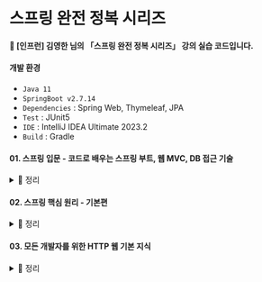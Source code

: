 # 스프링 완전 정복 시리즈

#### 📣 [인프런] 김영한 님의 「스프링 완전 정복 시리즈」 강의 실습 코드입니다.

#### 개발 환경
* `Java 11`
* `SpringBoot v2.7.14`
* `Dependencies` : Spring Web, Thymeleaf, JPA
* `Test` : JUnit5
* `IDE` : IntelliJ IDEA Ultimate 2023.2
* `Build` : Gradle

#### 01. 스프링 입문 - 코드로 배우는 스프링 부트, 웹 MVC, DB 접근 기술
  <details> 
   <summary> 📑 정리 </summary>

  </details>

#### 02. 스프링 핵심 원리 - 기본편
  <details> 
   <summary> 📑 정리 </summary>
  
##### `Section 1) 객체 지향 설계와 스프링`
  * `객체 지향 설계`

      * 객체 지향의 핵심은 **다형성**
      * But, 다형성 만으로는 OCP (개방-폐쇄 원칙), DIP (의존관계 역전 원칙)를 지킬 수 없다 ! 뭔가 더 필요하다. ➡️ **스프링 프레임워크의 등장**
    
  * `스프링`

      * 스프링은 다음 기술로 다형성과 OCP, DIP이 가능하도록 지원한다.
        * DI(Dependency Injection) 
        * **DI 컨테이너**
      * 클라이언트의 코드 변경 없이 기능 확장 가능 ➡️ 쉽게 부품을 교체하듯이 개발을 가능하게 해주는 스프링
   <br>
  
##### `Section 2, 3) 스프링 핵심 원리`
  * 비즈니스 요구사항의 일부분이 미확정된 상황일지라도 개발을 무기한 연기할 수는 없다. 객체 지향 설계 기법에 따라 인터페이스를 만들어 구현체를 언제든지 갈아 끼울 수 있도록 설계한다면, 추후 요구사항이 변경되더라도 유연하게 대처할 수 있다.
      * 즉, 역할과 구현을 분리하여 자유롭게 구현 객체를 조립할 수 있게 설계하자 !
        
* `좋은 객체 지향 설계 5가지 원칙 중 SRP, DIP, OCP`
 
  *  SRP 단일 책임 원칙 : 한 클래스는 하나의 책임만 가져야 한다.
          * 관심사를 분리하자 !

  *  DIP 의존 관계 역전 원칙 : 객체는 구체화가 아닌 추상화에 의존해야 한다.
          * 의존 관계를 주입하자 !

  *  OCP 개방 폐쇄 원칙 : 소프트웨어 요소는 확장에는 열려 있으나, 변경에는 닫혀 있어야 한다.
          * 클라이언트 코드를 변경하지 않도록 하자 !
       
* `제어의 역전 IoC (Inversion of Control)`

    * 프로그램의 제어 흐름을 직접 제어하는 것이 아닌 외부에서 관리하는 설계 원칙
        * 내가 호출하는 것이 아니라 프레임워크 같은 것이 내 코드를 대신 호출해준다 ! (예 : JUnit)
       
* `의존 관계 주입 DI (Dependency Injection)`

    * 애플리케이션 실행 시점에 외부에서 실제 구현 객체를 생성하고 클라이언트에 전달해서 클라이언트와 서버의 실제 의존 관계가 연결 되는 것
    * 객체 인스턴스를 생성하고, 그 참조값을 전달하여 연결
    * 클라이언트 코드 변경 없이 클라이언트가 호출하는 대상의 타입 인스턴스 변경 가능
    * 정적인 클래스 의존 관계를 변경하지 않으면서 동적인 객체 인스턴스 의존 관계 변경 용이

* `IoC 컨테이너, DI 컨테이너`
 
    * 객체를 생성하고 관리하면서 의존 관계를 연결해주는 것
    <br>

##### `Section 4) 스프링 컨테이너와 스프링 빈`
  * `스프링 컨테이너`
    
    * 스프링에서 의존관계 주입(DI)을 이용하여 애플리케이션을 구성하는 여러 빈(Bean)들의 생명 주기와 애플리케이션의 서비스 실행 등을 관리하며 생성된 인스턴스들에게 기능 제공
      * 빈(Bean) : 스프링에서 스프링이 제어권을 가져 직접 생성하고, 의존 관계를 부여하는 오브젝트 
    * 스프링 컨테이너에 적절한 설정이 있다면, 프로그래머의 개입 없이 작성된 코드를 컨테이너가 빈을 스스로 참조한 뒤, 알아서 관리 가능
  * `BeanFactory와 ApplicationContext`

    * `BeanFactory`
      * 빈을 관리하고 조회하는 기능을 담당하는 스프링 컨테이너의 최상위 인터페이스

    * `ApplicationContext`
      * BeanFactory 기능을 모두 상속 받아 제공 
      * BeanFactory 기능 + 부가 기능 제공 ➡️ BeanFactory의 확장 버전

       💡 참고로 BeanFactory를 직접 사용할 일은 거의 없다. 부가 기능이 포함된 ApplicationContext 사용 !

##### `Section 5) 싱글톤 컨테이너`
  * `싱글톤 패턴`
      
      * 고객의 요청이 들어올 때마다 객체를 생성하는 것이 아닌, 이미 만들어진 객체를 공유하여 사용하는 패턴
        ```java
        public class Singleton {

            // 1. static 영역에 객체를 딱 1개만 생성
            private static Singleton instance = new Singleton();

            // 2. public으로 열어서 객체 인스턴스가 필요하면 이 static 메서드를 통해서만 조회하도록 허용
            public static Singleton getInstance() {
                return instance;
            }

            // 3. 생성자를 private으로 선언하여 외부에서 new 키워드를 사용한 객체 생성을 못하게 막음
            private Singleton() {
            }
        
            public void logic() {
                System.out.println("싱글톤 객체 로직 호출");
            }
        }
        ```
       
  * `싱글톤 컨테이너`

      * 유연성이 떨어지는 각종 싱글톤 패턴의 문제점을 해결하면서, 싱글톤 패턴을 적용하지 않아도 객체 인스턴스를 싱글톤으로 관리
      * 스프링 빈 : 컨테이너의 도움을 받아 싱글톤 스콥으로 관리되는 빈
      
  * `싱글톤 방식의 주의점`
      * 무상태(stateless)로 설계하자.
        * 특정 클라이언트에 의존적이거나 값을 변경할 수 있는 필드가 있으면 안된다. ➡️ 가급적 읽기만 가능해야 한다!
        * **필드에 공유되지 않는** 지역변수, 파라미터, ThreadLocal 등을 사용하자 ➡️ ❗스프링 빈의 필드에 공유값을 설정하면, 정말 큰 장애가 발생할 수 있다❗
          
  * `@Configuration`
      * @Bean만 사용해도 스프링 빈으로 등록은 되지만, 싱글톤이 유지되지 않는다. ➡️ 이때 @Configuration을 사용하면 @Bean을 등록할 때 **싱글톤이 되도록 보장**해준다.
      * @Bean이 붙은 메서드마다 이미 스프링 빈이 존재하면 존재하는 빈 반환
      * 스프링 빈이 없으면, 생성해서 스프링 빈으로 등록하고 반환하는 코드가 동적으로 만들어짐

##### `Section 6) 컴포넌트 스캔`
  * `@ComponentScan`
    
      * `@Component` 애노테이션이 붙은 클래스를 스캔하여 설정 정보가 없어도 자동으로 스프링 빈으로 등록
      * 의존 관계를 자동으로 주입해주는 `@Autowired` 기능도 제공
   
  * `컴포넌트 스캔 기본 대상`
  
      * `@Component` : 컴포넌트 스캔
      * `@Controller` : 스프링 MVC 컨트롤러
      * `@Service` : 스프링 비즈니스 로직
      * `@Repository` : 스프링 데이터 접근 계층, 데이터 계층의 예외를 스프링 예외로 변환
      * `@Configuration` : 스프링 설정 정보, 스프링 빈이 싱글톤을 유지하도록 추가 처리
   
  * `중복 등록과 충돌`
  
      * `Case 1` : 자동 빈 등록 vs 자동 빈 등록
        * 이름이 같은 경우 스프링에서 `ConflictingBeanDefinitionException` 예외 발생 
      
      * `Case 2` : 수동 빈 등록 vs 자동 빈 등록
        * 우선권 : 수동 빈 등록 ➡️ 수동 빈이 자동 빈을 오버라이딩
        * 최근 스프링 부트에서는 수동 빈 등록과 자동 빈 등록이 충돌나면, 오류가 발생하도록 기본값 설정 

##### `Section 7) 의존관계 자동 주입`
  * `다양한 의존관계 주입 방법` : **생성자 주입**, 수정자 주입(setter 주입), 필드 주입(사용 권장 X), 일반 메서드 주입
  * ❗생성자 주입을 사용하자❗     
    * 객체 생성 시, 딱 1번만 호출 ➡️ 불변하게 설계 가능          
    * 필드에 final 키워드 사용 가능한 유일한 방식
      * 주입 데이터 누락 시, 컴파일 오류 발생 ➡️ 오류 확인 용이  
    * 생성자가 딱 1개만 있으면, `@Autowired` 생락해도 자동 주입

  * `주입할 스프링 빈이 없어도 동작해야 할 때`
      * 옵션 처리    
        * `@Autowired(required=false)` : 자동 주입 대상이 없으면, 수정자 메서드 자체 호출 X
        * org.springframework.lang.@Nullable : 자동 주입 대상이 없으면, null 입력
        * Optional<> : 자동 주입 대상이 없으면, Optional.empty 입력

  * `Lombok`
    * 반복 메서드 작성 코드를 줄여주는 코드 다이어트 라이브러리
    * `@RequiredArgsConstructor` : 필수 값인 final이 붙은 필드를 모아서 생성자 자동으로 생성
   
  * `정리`
    * 편리한 자동 기능은 기본으로 사용하되, 애플리케이션의 특징에 따라 적절한 빈 등록 방식을 사용하자
      * `업무 로직 빈` : 수가 많고 어느정도 유사한 패턴이 있는 업무 로직의 경우, 자동 기능 사용 권장 
      * `기술 지원 빈` : 수가 적고 애플리케이션 전반에 걸쳐 광범위하게 영향을 미치는 기술 지원의 경우, 수동 빈으로 등록하여 명확하게 드러내는 것이 좋음
     
##### `Section 8) 빈 생명주기 콜백`
  * `객체의 초기화 및 종료 작업이 필요한 이유`
    * 시간이 걸리는 작업(DB 연결, 네트워크 소켓 등)을 애플리케이션 시작 시점에 미리 연결하여 효율성 증대
    * 빈이 소멸하기 일보 직전에 안전하게 종료할 수 있도록 메서드 호출
    * 테스트 케이스 작성시, 테스트 픽스처를 준비하는 경우

  * `스프링 빈의 이벤트 라이프사이클`
    * 스프링 컨테이너 생성 ➡️ 스프링 빈 생성 ➡️ 의존 관계 주입 ➡️ 초기화 콜백 ➡️ 사용 ➡️ 소멸 전 콜백 ➡️ 스프링 종료
      * 초기화 콜백 : 빈이 생성되고, 빈의 의존 관계 주입이 완료된 후 호출
      * 소멸 전 콜백 : 빈이 소멸되기 직전 호출 
   
  * `스프링에서 빈 생명주기 콜백을 지원하는 방법`
    * `애노테이션 (@PostConstruct, @PreDestroy)`
      * 최신 스프링에서 가장 권장하는 방법
      * 패키지 : **javax**.annotation
        * 자바 표준 ➡️ 스프링이 아닌 다른 컨테이너에서도 동작
      * But, 외부 라이브러리 적용 불가 (코드 수정 불가) ➡️ 외부 라이브러리 초기화 및 종료 필요할 경우, 설정 정보를 사용하는 `@Bean`의 `initMethod`, `destroyMethod` 적용하기

    * `빈 등록 초기화, 소멸 메서드 지정`

    * `인터페이스 (InitializingBean, DisposableBean)`

##### `Section 9) 빈 스코프`  
  * `빈 스코프`
    * 번역 그대로 '빈이 존재할 수 있는 범위'
    * 스프링이 지원하는 빈 스코프 종류 : 싱글톤, 프로토타입, 웹 관련 스코프 (request, session, application)
      * `싱글톤 빈`
        * 스프링 빈이 기본적으로 생성하는 스코프
        * 스프링 컨테이너의 시작 ~ 종료까지 유지되는 가장 넓은 범위의 스코프
        * 스프링 컨테이너에 요청할 때마다 항상 같은 객체 인스턴스의 스프링 빈 반환

      * `프로토타입 빈`  
        * 스프링 컨테이너에 요청할 때마다 새로운 프로토타입 빈을 생성하여 반환
        * 스프링 컨테이너는 프로토타입 빈의 생성과 의존 관계 주입, 그리고 초기화까지만 관여 (➡️ @PreDestroy 같은 종료 메서드 호출 X)
        * 싱글톤 빈과 함께 사용시 문제점 : `싱글톤 빈이 프로토타입 빈을 주입받는 경우`
          * 싱글톤의 프로토타입 빈이 매번 바뀌지 않고 같은 빈 사용 (싱글톤 빈이 ApplicationContext가 처음 동작할 때 빈을 만들고, 주입해서 종료될 때까지 계속 사용하기 때문에 싱글톤 빈 안에 있는 프로토타입도 처음 주입된 채 그대로 사용하게 됨) ➡️ **객체 조회가 꼭 필요한 시점까지 스프링 빈 요청을 지연 시키자 !**
            * 해결 방법 1 : `Provider`
              * ObjectProvider , JSR330 Provider 등을 사용하여 내부에서 스프링 컨테이너를 통해 해당 빈을 찾아서 반환(**DL**, **D**ependency **L**ookup)
              ```java
              @Component
              public class Single {

              @Autowired
              ObjectProvider<ProtoType> protoType;

              public ProtoType getProtoType() {
              return protoType.getIfAvailable();
                  }
              }
              ```

            * 해결 방법 2 : `Proxy`
              ```java
              @Component
              @Scope(value = "prototype", proxyMode = ScopedProxyMode.TARGET_CLASS)
              public class ProtoType {
              }
              ```
       
      * `웹 스코프`
        * 웹 환경에서만 동작한다.
        * 스프링이 해당 스코프의 종료 시점까지 관리한다. (➡️ 종료 메서드가 호출된다.)
 
  </details>

  #### 03. 모든 개발자를 위한 HTTP 웹 기본 지식
  <details> 
   <summary> 📑 정리 </summary>

##### `Section 1) 인터넷 네트워크`
  * 복잡한 인터넷 망에서 메시지를 보내기 위해 제일 먼저 IP(인터넷 프로토콜) 필요
    * 지정한 IP 주소에 데이터를 전달해주고, 패킷이라는 통신 단위로 데이터를 전달해줌
  * But, IP 프로토콜만으로는 메시지가 잘 도착했는지 신뢰하기 어렵고 포트 개념이 존재하지 않아 메시지 순서가 꼬일 수 있음 ➡️ 이런 문제점들을 **TCP 프로토콜**이 해결해줌
    * `TCP` 
      * TCP 3 way handshake을 통해 클라이언트도 서버를 믿을 수 있고, 서버도 클라이언트를 믿을 수 있음
      * 서버가 중간에 꺼질 경우 : SYN 메시지 전송 ➡️ 서버 응답 X ➡️ 클라이언트 : 어 ? 이거 응답이 없는데 ?! 문제가 있네 ! ➡️ 연결 X
      * 메시지를 보냈는데 패킷이 중간에 누락될 경우, 내가 알 수 있음 ➡️ IP 프로토콜의 한계(비신뢰성) 해결
      * 순서 보장 ➡️ IP 프로토콜의 한계(비신뢰성) 해결
  * `UDP` : IP에 PORT 번호와 체크섬 추가, 필요하면 애플리케이션에서 UDP 프로토콜 위에 기능 확장 가능
    * `PORT` : 같은 IP 안에서 동작하는 애플리케이션을 구분하기 위해서 사용
  * `DNS (Domain Name Service)`: 변하기 쉽고 외우기 어려운 IP 주소를 DNS 서버를 통해 도메인 명(예 : google.com)을 등록하여 사용할 수 있도록 도와줌
  
##### `Section 2) URI와 웹 브라우저 요청 흐름`
  * `URI (Uniform Resource Identifier)` : 인터넷 자원을 나타내는 고유 식별자
    * `URL (Uniformed Resource Locator)` : URI 에 포함되는 개념으로, 해당 자원의 위치 지정
    * `URN (Uniformed Resource Name)` : URI 에 포함되는 개념으로, 해당 자원에 이름 부여
  
  * `웹 브라우저 요청 흐름`
    * 웹 브라우저가 HTTP 메시지 생성 ➡️ SOCKET 라이브러리를 통해 요청 패킷을 서버로 전달 ➡️ 서버로 요청 패킷이 도착하면 HTTP 응답 메시지 생성 ➡️ SOCKET 라이브러리를 통해 응답 패킷을 웹 브라우저로 전달 ➡️ 웹 브라우저로 응답 패킷이 도착하면 HTML 렌더링

##### `Section 3) HTTP 기본`
 * `HTTP 특징`

   * `클라이언트 서버 구조`
     * 클라이언트 : 서버에 요청을 보내고, 응답 대기 (Request) ➡️ 서버 : 요청에 대한 결과를 만들어서 응답 (Response)
   * `무상태 프로토콜 (Stateless)`
     * 서버가 클라이언트 상태 보존 X ➡️ 클라이언트 요청이 증가해도 서버 대거 투입 가능 (스케일 아웃)
     * 웹 애플리케이션을 설계할 때는 최대한 무상태로 설계
     * 정말 어쩔 수 없는 경우에 한해서만 상태 유지 (예 : 로그인)
   * `비연결성 (Connectionless)`
     * 클라이언트 요청이 들어오면, 서버는 응답을 하고 연결 유지 X ➡️ 최소한의 자원 유지로 서버 자원 효율적으로 사용 가능
     * HTTP : 연결을 유지하지 않는 모델, 비연결성의 한계를 극복한 `HTTP 지속 연결 (Persistent Connections)`사용 
   * `HTTP 메시지`
     * HTTP 메시지 구조 
       * `start-line`
         * `request-line`
           * method SP request-target SP HTTP-version CRLF 
         * `status-line`
           * HTTP-version SP status-code SP reason-phrase CRLF 
       * `header`
         * field-name ":" OWS field-value OWS (OWS : 띄어쓰기 허용)
       * `empty line (CRLF)`
       * `message body` 
   * `단순함, 확장 가능`

##### `Section 4) HTTP 메서드`
 * HTTP 메서드 종류
   * `GET`
     * 리소스 조회 
   * `POST`
      * 요청 데이터 처리       
   * `PUT`
     * 리소스 완전 대체 (덮어쓰기), 해당 리소스가 없으면 생성
     * 클라이언트가 리소스 식별 (POST와 차이점) 
   * `PATCH`
     * 리소스 부분 변경
     * `PATCH` 지원이 안 될 경우, `POST` 사용    
   * `DELETE`
     * 리소스 제거

  * HTTP 메서드 속성
     * `안전 (Safe Methods)`
       * 계속 호출해도 리소스 변경 X  
     * `멱등 (Idempotent Methods)`
       * 같은 요청을 여러번 해도 동일 결과 조회 (GET, PUT, DELETE)
       * 외부 요인으로 중간에 리소스가 변경되는 것까지 고려 X
     * `캐시 가능(Cacheable Methods)`
       * GET, HEAD 캐시 사용 가능

##### `Section 5) HTTP 메서드 활용`
 * 데이터 전달 방식
   * `쿼리 파라미터`를 통한 데이터 전송
     * GET (조회에만 사용, 리소스 변경이 발생하는 곳은 사용 금지)
     * 주로 정렬 필터 (검색어)   

   * `메시지 바디`를 통한 데이터 전송
     * POST, PUT, PATCH
     * 회원 가입, 상품 주문, 리소스 등록, 리소스 변경

     * `HTML Form`을 통한 데이터 전송
       * GET, POST만 지원 ➡️ 제약 O
       * 컨트롤 URI (컨트롤러, Controller)
         * 동사로 된 리소스 경로 사용
         * HTTP 메서드로 해결하기 어려운 경우 추가 프로세스 실행

     * `HTTP API`를 통한 데이터 전송
       * 컬렉션 (Collection)
         * POST 기반 등록
         * 서버가 관리하는 리소스 저장소
         * 서버가 리소스 URI 생성 및 관리

       * 스토어 (Store)
         * PUT 기반 등록
         * 클라이언트가 관리하는 리소스 저장소
         * 클라이언트가 리소스 URI를 알고 관리

##### `Section 6) HTTP 상태코드`
  * 1xx (Informational) : 요청이 수신되어 처리 중
  
  * 2xx (Successful) : 요청 정상 처리
    * `200 OK`: 요청 성공
    * `201 Created` : 요청 성공해서 새로운 리소스 생성 (➡️ 생성된 리소스는 응답의 Location 헤더 필드로 식별)
    * `202 Accepted` : 요청이 접수되었으나, 처리 완료 X (예 : 배치 처리)
    * `204 No Content` : 서버가 요청을 성공적으로 수행했으나, 응답 페이로드 본문에 보낼 데이터 X (예 : 웹 문서 편집기 save 버튼)
  
  * 3xx (Redirection) : 요청을 완료하려면, 유저 에이전트(클라이언트 프로그램, 주로 웹 브라우저)의 추가 조치 필요
    * Redirect : 웹 브라우저는 3xx 응답 결과에 Location 헤더가 있으면, Location 위치로 자동 이동
    * **영구 리다이렉션** : 리소스의 URI가 영구적으로 이동 (➡️ 원래 URL 사용 X, 검색 엔진 등에서도 변경 인지)
      * `301 Moved Permanently` : 리다이렉트 요청 메서드가 GET으로 변하고, 본문이 제거될 수 있음 **(MAY)**
      * `308 Permanent Redirect` : 리다이렉트 요청 메서드와 본문 유지
    * **일시 리다이렉션** : 리소스의 URI가 일시적으로 변경 (➡️ 검색 엔진 등에서 URL 변경 금지)
      * `302 Found` : 리다이렉트시 요청 메서드가 GET으로 변하고, 본문이 제거될 수 있음 **(MAY)**
      * `307 Temporary Redirect` : 리다이렉트시 요청 메서드와 본문 유지
      * `303 See Other` : 리다이렉트시 요청 메서드가 GET으로 변경

    * **특수 리다이렉션** : 결과 대신 캐시 사용
      * `304 Not Modified` : 클라이언트에게 리소스가 수정되지 않았음을 알려줌 (➡️ 클라이언트는 로컬 PC에 저장된 캐시 재사용)
  
  * 4xx (Client Error) : 클라이언트 오류, 잘못된 문법 등으로 서버가 요청을 수행할 수 없음
    * `400 Bad Request` : 클라이언트의 잘못된 요청으로 서버가 요청을 처리할 수 없음 (예 : 요청 파라미터를 잘못 넘겼을 때, API 스펙이 맞지 않을 때)
    * `401 Unauthorized` : 클라이언트가 해당 리소스에 대한 인증이 필요함
    * `403 Forbidden` : 서버가 요청을 이해했지만, 접근 권한이 불충분하여 승인 거부
    * `404 Not Found` : 요청 리소스를 찾을 수 없거나, 클라이언트가 권한이 부족한 리소스에 접근할 때 해당 리소스를 숨기고 싶은 경우
  
  * 5xx (Server Error) : 서버 오류, 서버가 정상 요청을 처리하지 못함
    * `500 Internal Server Error` : 서버 내부 문제로 오류 발생
    * `503 Service Unavailable` : 서비스 이용 불가 (➡️ 서버가 일시적인 과부하 또는 예정된 작업으로 잠시 요청 처리 X)

##### `Section 7) HTTP 헤더1 - 일반 헤더`
 * `HTTP 헤더`
   * HTTP 전송에 필요한 모든 부가 정보
   * HTTP 표준 : `RFC723x`
      * 표현
          * 표현 데이터를 해석할 수 있는 정보 제공, 전송과 응답 둘 다 사용  
          * `Content-Type` : 표현 데이터 형식 설명
          * `Content-Encoding` : 표현 데이터 압축 방식
          * `Content-Language` : 표현 데이터 자연 언어
          * `Content-Length` : 표현 데이터 길이
     * 협상 (Content Negotiation)
          * 클라이언트가 선호하는 표현 요청, 요청시에만 사용, 구체적인 것이 우선
          * `Accept` : 클라이언트가 선호하는 미디어 타입 전달
          * `Accept-Charset` : 클라이언트가 선호하는 문자 인코딩
          * `Accept-Encoding` : 클라이언트가 선호하는 압축 인코딩
          * `Accept-Language` : 클라이언트가 선호하는 자연 언어
      * 전송 방식
          * `단순 전송` - Content-Length
          * `압축 전송` - Content-Encoding: gzip
          * `분할 전송` - Transfer-Encoding: chunked, Content-Length 사용 불가
          * `범위 전송` - Range, Content-Range
       * 일반 정보
         * `From` : 유저 에이전트의 이메일 정보
         * `Referer` : 현재 요청된 페이지의 이전 웹 페이지 주소
         * `User-Agent` : 유저 에이전트(클라이언트) 애플리케이션 정보
         * `Server` : 요청을 처리하는 오리진 서버의 소프트웨어 정보
         * `Date` : 메시지 생성 날짜
       * 특별한 정보
         * `Host` : 요청한 호스트 정보 (도메인)
         * `Location` : 페이지 리다이렉션
         * `Allow` : 허용 가능한 HTTP 메서드 
         * `Retry-After` : 유저 에이전트가 다음 요청을 하기까지 기다려야 하는 시간
       * 인증
         * `Authorization` : 클라이언트 인증 정보를 서버에 전달
         * `WWW-Authenticate` : 리소스 접근시 필요한 인증 방법 정의 (➡️ 401 Unauthorized 응답과 함께 사용)
       * 쿠키
         * 클라이언트가 서버에서 받은 쿠키를 저장하고, HTTP 요청시 서버로 전달
         * 쿠키 사용시, 무상태 프로토콜(Stateless)인 HTTP의 특성을 극복하여 사용자 로그인 세션 관리 용이
         * 쿠키 정보는 항상 서버에 전송됨 ➡️ 추가 네트워크 트래픽 유발 (최소한의 정보만 사용하고, 보안에 민감한 데이터 저장하지 않기)
         * `Set-Cookie` : 서버에서 클라이언트로 쿠키 전달 (응답)
           * 예) set-cookie: **sessionId=abcde1234**; **expires=Sat, 26-Dec-2020 00:00:00 GMT**; **path=/**; **domain=.google.com**; **Secure**

##### `Section 8) HTTP 헤더2 - 캐시와 조건부 요청`
 * `캐시 적용 X`
   * 데이터가 변경되지 않아도 계속 네트워크를 통해 데이터 다운로드 ➡️ 브라우저 로딩 속도 저하 (느린 사용자 경험)
 * `캐시 적용 O`
   * 캐시 유효 시간 동안 네트워크 사용 X ➡️ 브라우저 로딩 속도 향상 (빠른 사용자 경험)   

  </details>
  

